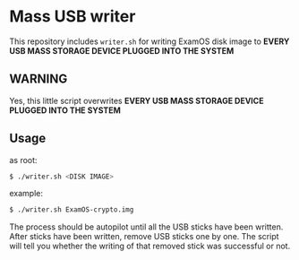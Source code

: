 # Mass USB writer

This repository includes `writer.sh` for writing ExamOS disk image to **EVERY USB MASS STORAGE DEVICE PLUGGED INTO THE SYSTEM**

## WARNING

Yes, this little script overwrites **EVERY USB MASS STORAGE DEVICE PLUGGED INTO THE SYSTEM**
 

## Usage

as root:
```sh
$ ./writer.sh <DISK IMAGE>
```
example:
```sh
$ ./writer.sh ExamOS-crypto.img
```

The process should be autopilot until all the USB sticks have been written. After sticks have been written, remove USB sticks one by one. The script will tell you whether the writing of that removed stick was successful or not.